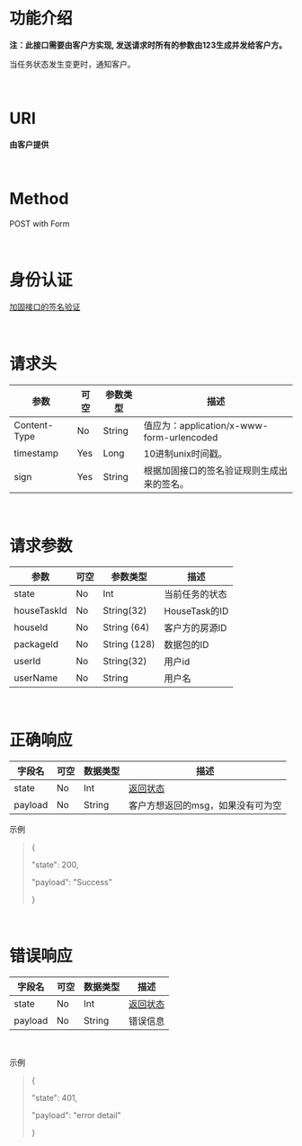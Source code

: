 ﻿功能介绍
========

**注：此接口需要由客户方实现,
发送请求时所有的参数由123生成并发给客户方。**

当任务状态发生变更时，通知客户。

 

URI
===

**由客户提供**

 

Method
======

POST with Form

 

身份认证
========

[加固接口的签名验证](../Agreement/StrongValidat.md)

 

请求头
======

| 参数         | 可空 | 参数类型 | 描述                                                                                                                                                                                                                                                                                |
|--------------|------|----------|-------------------------------------------------------------------------------------------------------------------------------------------------------------------------------------------------------------------------------------------------------------------------------------|
| Content-Type | No   | String   | 值应为：application/x-www-form-urlencoded                                                                                                                                                                                                                                           |
| timestamp    | Yes  | Long     | 10进制unix时间戳。                                                                                                                                                                                                                                                                  |
| sign         | Yes  | String   | 根据加固接口的签名验证规则生成出来的签名。 |

 

请求参数
========

| 参数        | 可空 | 参数类型     | 描述           |
|-------------|------|--------------|----------------|
| state       | No   | Int          | 当前任务的状态 |
| houseTaskId | No   | String(32)   | HouseTask的ID  |
| houseId     | No   | String (64)  | 客户方的房源ID |
| packageId   | No   | String (128) | 数据包的ID     |
| userId      | No   | String(32)   | 用户id         |
| userName    | No   | String       | 用户名         |

 

正确响应
========

| 字段名 | 可空 | 数据类型 | 描述                                                                                                                                                                                                                           |
|------------|----------|--------------|------------------------------------------------------------------------------------------------------------------------------------------------------------------------------------------------------------------------------------|
| state      | No       | Int          | [返回状态](../Agreement/APIResponseState.md) |
| payload    | No       | String       | 客户方想返回的msg，如果没有可为空                                                                                                                                                                                                  |

示例

> {
>
> \"state\": 200,
>
> \"payload\": \"Success\"
>
> }

 

错误响应
========

| 字段名 | 可空 | 数据类型 | 描述 |
|--|--|--|---|
| state      | No       | Int          | [返回状态](../Agreement/APIResponseState.md) |
| payload    | No       | String       | 错误信息 |

 

示例

> {
>
> \"state\": 401,
>
> \"payload\": \"error detail\"
>
> }
